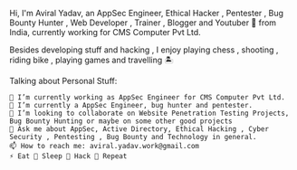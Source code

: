 
Hi, I'm Aviral Yadav, an AppSec Engineer, Ethical Hacker , Pentester , Bug Bounty Hunter , Web Developer , Trainer , Blogger and Youtuber 🚀 from India, currently working for CMS Computer Pvt Ltd.

Besides developing stuff and hacking , I enjoy playing chess , shooting , riding bike , playing games and travelling 🏝️

Talking about Personal Stuff:

    🔭 I’m currently working as AppSec Engineer for CMS Computer Pvt Ltd.
    🌱 I’m currently a AppSec Engineer, bug hunter and pentester.
    👯 I’m looking to collaborate on Website Penetration Testing Projects, Bug Bounty Hunting or maybe on some other good projects
    💬 Ask me about AppSec, Active Directory, Ethical Hacking , Cyber Security , Pentesting , Bug Bounty and Technology in general.
    📫 How to reach me: aviral.yadav.work@gmail.com
    ⚡ Eat 🔄 Sleep 🔄 Hack 🔄 Repeat

